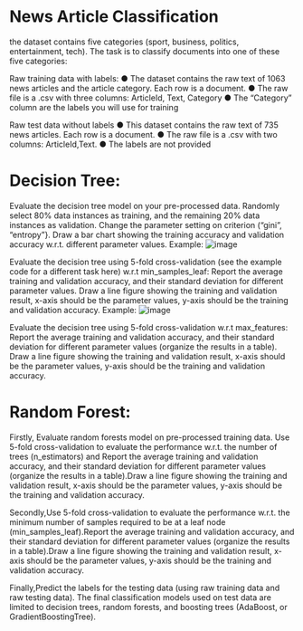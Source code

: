 # News Article Classification

the dataset contains five categories (sport, business, politics, entertainment, tech). The task is to classify documents into one of these five categories:

Raw training data with labels:
●  	The dataset contains the raw text of 1063 news articles and the article category. Each row is a document.
●  	The raw file is a .csv with three columns: ArticleId, Text, Category 
●  	The “Category” column are the labels you will use for training

Raw test data without labels
●  	This dataset contains the raw text of 735 news articles. Each row is a document.
●  	The raw file is a .csv with two columns: ArticleId,Text. 
●  	The labels are not provided

# Decision Tree:
Evaluate the decision tree model on your pre-processed data. Randomly select 80% data instances as training, and the remaining 20% data instances as validation. Change the parameter setting on criterion (“gini”, “entropy”}. Draw a bar chart showing the training accuracy and validation accuracy w.r.t. different parameter values. 
Example:
![image](https://github.com/AkhilaKamma/News-article-Classification/assets/22701124/78f681ca-a4cd-4c3d-b560-8a8bf6d24644)


Evaluate the decision tree using 5-fold cross-validation (see the example code for a different task here) w.r.t min_samples_leaf:
Report the average training and validation accuracy, and their standard deviation for different parameter values. Draw a line figure showing the training and validation result, x-axis should be the parameter values, y-axis should be the training and validation accuracy.
Example:
![image](https://github.com/AkhilaKamma/News-article-Classification/assets/22701124/cae821b9-7ba9-4b27-8276-60ebe7089a41)

Evaluate the decision tree using 5-fold cross-validation w.r.t max_features:
Report the average training and validation accuracy, and their standard deviation for different parameter values (organize the results in a table).
Draw a line figure showing the training and validation result, x-axis should be the parameter values, y-axis should be the training and validation accuracy.

# Random Forest:
Firstly, Evaluate random forests model on pre-processed training data. Use 5-fold cross-validation to evaluate the performance w.r.t. the number of trees (n_estimators) and Report the average training and validation accuracy, and their standard deviation for different parameter values (organize the results in a table).Draw a line figure showing the training and validation result, x-axis should be the parameter values, y-axis should be the training and validation accuracy. 

Secondly,Use 5-fold cross-validation to evaluate the performance w.r.t. the minimum number of samples required to be at a leaf node (min_samples_leaf).Report the average training and validation accuracy, and their standard deviation for different parameter values (organize the results in a table).Draw a line figure showing the training and validation result, x-axis should be the parameter values, y-axis should be the training and validation accuracy. 

Finally,Predict the labels for the testing data (using raw training data and raw testing data). The final classification models used on test data are limited to decision trees, random forests, and boosting trees (AdaBoost, or GradientBoostingTree).


